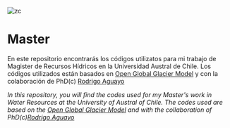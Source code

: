 ![zc](https://github.com/duiliofg/Master/assets/97610610/86290978-ce1b-4dbd-8dca-8c5247d2cb15)

# Master

En este repositorio encontrarás los códigos utilizatos para mi trabajo de Magister de Recursos Hídricos en la Universidad Austral de Chile. Los códigos utilizados están basados en [Open Global Glacier Model](https://github.com/OGGM/oggm) y con la colaboración de PhD(c) [Rodrigo Aguayo](https://github.com/rodaguayo/Glacier_Uncertainties)  

*In this repository, you will find the codes used for my Master's work in Water Resources at the University of Austral of Chile. The codes used are based on the [Open Global Glacier Model](https://github.com/OGGM/oggm) and with the collaboration of PhD(c)[Rodrigo Aguayo](https://github.com/rodaguayo/Glacier_Uncertainties)*

